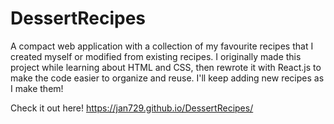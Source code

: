 # DessertRecipes
A compact web application with a collection of my favourite recipes that I created myself or modified from existing recipes. I originally made this project while learning about HTML and CSS, then rewrote it with React.js to make the code easier to organize and reuse. I'll keep adding new recipes as I make them!

Check it out here!
https://jan729.github.io/DessertRecipes/
